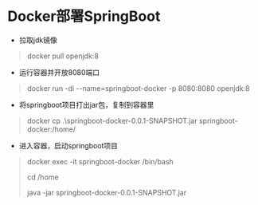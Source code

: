 # Docker部署SpringBoot

- 拉取jdk镜像

> docker pull openjdk:8

- 运行容器并开放8080端口

> docker run -di --name=springboot-docker -p 8080:8080 openjdk:8

- 将springboot项目打出jar包，复制到容器里

> docker cp .\springboot-docker-0.0.1-SNAPSHOT.jar springboot-docker:/home/

- 进入容器，启动springboot项目

> docker exec -it springboot-docker /bin/bash
>
> cd /home
>
> java -jar springboot-docker-0.0.1-SNAPSHOT.jar